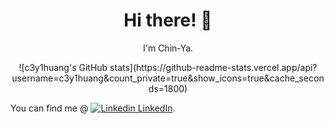 <h1 align='center'> Hi there! 👋 </h1>
<p align='center'> I'm Chin-Ya.</p>

<p align='center'>![c3y1huang's GitHub stats](https://github-readme-stats.vercel.app/api?username=c3y1huang&count_private=true&show_icons=true&cache_seconds=1800)</p>

You can find me @ [![Linkedin](https://i.stack.imgur.com/gVE0j.png) LinkedIn](www.linkedin.com/in/c3y1huang/).

<!--
**c3y1huang/c3y1huang** is a ✨ _special_ ✨ repository because its `README.md` (this file) appears on your GitHub profile.

Here are some ideas to get you started:

- 🔭 I’m currently working on ...
- 🌱 I’m currently learning ...
- 👯 I’m looking to collaborate on ...
- 🤔 I’m looking for help with ...
- 💬 Ask me about ...
- 📫 How to reach me: ...
- 😄 Pronouns: ...
- ⚡ Fun fact: ...
-->
